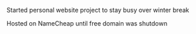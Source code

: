 Started personal website project to stay busy over winter break

Hosted on NameCheap until free domain was shutdown
